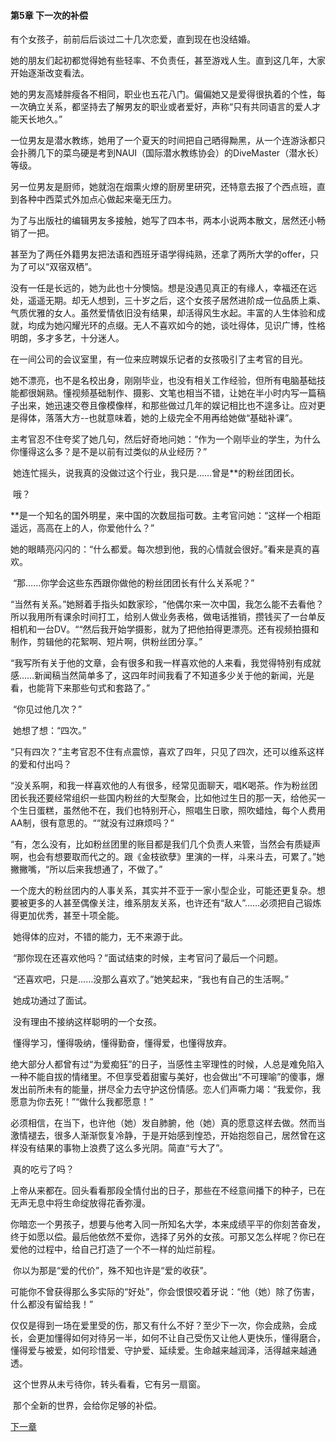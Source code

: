  #### 第5章 下一次的补偿

有个女孩子，前前后后谈过二十几次恋爱，直到现在也没结婚。 

​    她的朋友们起初都觉得她有些轻率、不负责任，甚至游戏人生。直到这几年，大家开始逐渐改变看法。 

​    她的男友高矮胖瘦各不相同，职业也五花八门。偏偏她又是爱得很执着的个性，每一次确立关系，都坚持去了解男友的职业或者爱好，声称“只有共同语言的爱人才能天长地久。” 

​    一位男友是潜水教练，她用了一个夏天的时间把自己晒得黝黑，从一个连游泳都只会扑腾几下的菜鸟硬是考到NAUI（国际潜水教练协会）的DiveMaster（潜水长）等级。 

​    另一位男友是厨师，她就泡在烟熏火燎的厨房里研究，还特意去报了个西点班，直到各种中西菜式外加点心做起来毫无压力。 

​    为了与出版社的编辑男友多接触，她写了四本书，两本小说两本散文，居然还小畅销了一把。 

​    甚至为了两任外籍男友把法语和西班牙语学得纯熟，还拿了两所大学的offer，只为了可以“双宿双栖”。 

​    没有一任是长远的，她为此也十分懊恼。想是没遇见真正的有缘人，幸福还在远处，遥遥无期。却无人想到，三十岁之后，这个女孩子居然进阶成一位品质上乘、气质优雅的女人。虽然爱情依旧没有结果，却活得风生水起。丰富的人生体验和成就，均成为她闪耀光环的点缀。无人不喜欢如今的她，谈吐得体，见识广博，性格明朗，多才多艺，十分迷人。 

​    在一间公司的会议室里，有一位来应聘娱乐记者的女孩吸引了主考官的目光。

​    她不漂亮，也不是名校出身，刚刚毕业，也没有相关工作经验，但所有电脑基础技能都很娴熟。懂视频基础制作、摄影、文笔也相当不错，让她在半小时内写一篇稿子出来，她迅速交卷且像模像样，和那些做过几年的娱记相比也不遑多让。应对更是得体，落落大方--也就意味着，她的上级完全不用再给她做“基础补课”。 

​    主考官忍不住夸奖了她几句，然后好奇地问她：“作为一个刚毕业的学生，为什么你懂得这么多？是不是以前有过类似的从业经历？” 

​    她连忙摇头，说我真的没做过这个行业，我只是……曾是**的粉丝团团长。 

​    哦？ 

​    **是一个知名的国外明星，来中国的次数屈指可数。主考官问她：“这样一个相距遥远，高高在上的人，你爱他什么？” 

​    她的眼睛亮闪闪的：“什么都爱。每次想到他，我的心情就会很好。”看来是真的喜欢。 

​    “那……你学会这些东西跟你做他的粉丝团团长有什么关系呢？” 

​    “当然有关系。”她掰着手指头如数家珍，“他偶尔来一次中国，我怎么能不去看他？所以我用所有课余时间打工，给别人做业务表格，做电话推销，攒钱买了一台单反相机和一台DV。““然后我开始学摄影，就为了把他拍得更漂亮。还有视频拍摄和制作，剪辑他的花絮啊、短片啊，供粉丝团分享。” 

​    “我写所有关于他的文章，会有很多和我一样喜欢他的人来看，我觉得特别有成就感……新闻稿当然简单多了，这四年时间我看了不知道多少关于他的新闻，光是看，也能背下来那些句式和套路了。” 

​    “你见过他几次？” 

​    她想了想：“四次。” 

​    “只有四次？”主考官忍不住有点震惊，喜欢了四年，只见了四次，还可以维系这样的爱和付出吗？ 

​    “没关系啊，和我一样喜欢他的人有很多，经常见面聊天，唱K喝茶。作为粉丝团团长我还要经常组织一些国内粉丝的大型聚会，比如他过生日的那一天，给他买一个生日蛋糕，虽然他不在，我们也特别开心，照唱生日歌，照吹蜡烛，每个人费用AA制，很有意思的。““就没有过麻烦吗？” 

​    “有，怎么没有，比如粉丝团里的账目都是我们几个负责人来管，当然会有质疑声啊，也会有想要取而代之的。跟《金枝欲孽》里演的一样，斗来斗去，可累了。”她撇撇嘴，“所以后来我想通了，不做了。” 

​    一个庞大的粉丝团内的人事关系，其实并不亚于一家小型企业，可能还更复杂。想要被更多的人甚至偶像关注，维系朋友关系，也许还有“敌人”……必须把自己锻炼得更加优秀，甚至十项全能。 

​    她得体的应对，不错的能力，无不来源于此。 

​    “那你现在还喜欢他吗？”面试结束的时候，主考官问了最后一个问题。 

​    “还喜欢吧，只是……没那么喜欢了。”她笑起来，“我也有自己的生活啊。” 

​    她成功通过了面试。 

​    没有理由不接纳这样聪明的一个女孩。 

​    懂得学习，懂得吸纳，懂得勤奋，懂得爱，也懂得放弃。 

​    绝大部分人都曾有过“为爱痴狂”的日子，当感性主宰理性的时候，人总是难免陷入一种不能自拔的情绪里。不但享受着甜蜜与美好，也会做出“不可理喻”的傻事，爆发出前所未有的能量，拼尽全力去守护这份情感。恋人们声嘶力竭：“我爱你，我愿意为你去死！”“做什么我都愿意！” 

​    必须相信，在当下，也许他（她）发自肺腑，他（她）真的愿意这样去做。然而当激情褪去，很多人渐渐恢复冷静，于是开始感到惶恐，开始抱怨自己，居然曾在这样没有结果的事物上浪费了这么多光阴。简直“亏大了”。 

​    真的吃亏了吗？ 

​    上帝从来都在。回头看看那段全情付出的日子，那些在不经意间播下的种子，已在无声无息中将生命绽放得花香弥漫。 

​    你暗恋一个男孩子，想要与他考入同一所知名大学，本来成绩平平的你刻苦奋发，终于如愿以偿。最后他依然不爱你，选择了另外的女孩。可那又怎么样呢？你已在爱他的过程中，给自己打造了一个不一样的灿烂前程。 

​    你以为那是“爱的代价”，殊不知也许是“爱的收获”。 

​    可能你不曾获得那么多实际的“好处”，你会恨恨咬着牙说：“他（她）除了伤害，什么都没有留给我！” 

​    仅仅是得到一场在爱里受的伤，那又有什么不好？至少下一次，你会成熟，会成长，会更加懂得如何对待另一半，如何不让自己受伤又让他人更快乐，懂得磨合，懂得爱与被爱，如何珍惜爱、守护爱、延续爱。生命越来越润泽，活得越来越通透。 

​    这个世界从未亏待你，转头看看，它有另一扇窗。 

​    那个全新的世界，会给你足够的补偿。  

[下一章](https://github.com/LiQinglin007/liqinglin/blob/master/%E4%B8%80%E5%88%87%E9%83%BD%E6%98%AF%E6%9C%80%E5%A5%BD%E7%9A%84%E5%AE%89%E6%8E%92/%E7%AC%AC6%E7%AB%A0%20%E7%9B%B8%E5%A4%84%E5%AE%B9%E6%98%93%EF%BC%8C%E4%BA%B2%E5%AF%86%E5%BE%88%E9%9A%BE.md)